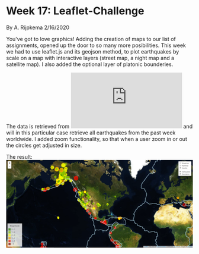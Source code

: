 # Week 17: Leaflet-Challenge
By A. Rijpkema 2/16/2020

You've got to love graphics! Adding the creation of maps to our list of assignments, opened up the door to so many more posibilities. This week we had to use leaflet.js and its geojson method, to plot earthquakes by scale on a map with interactive layers (street map, a night map and a satellite map). I also added the optional layer of platonic bounderies. 

The data is retrieved from ![USGS](https://earthquake.usgs.gov/earthquakes/feed/v1.0/geojson.php) and will in this particular case retrieve all earthquakes from the past week worldwide. I added zoom functionality, so that when a user zoom in or out the circles get adjusted in size.

The result:
![EarthQuakes_4.png](Leaflet-Step-1-and-2/static/images/EarthQuakes_4.png) 
